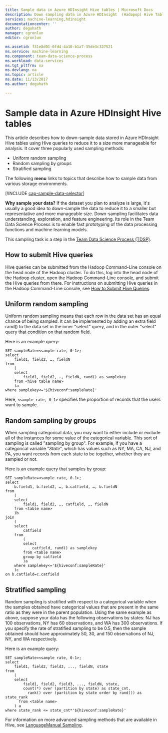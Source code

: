 ```yaml
---
title: Sample data in Azure HDInsight Hive tables | Microsoft Docs
description: Down sampling data in Azure HDInsight  (Hadopop) Hive Tables
services: machine-learning,hdinsight
documentationcenter: ''
author: deguhath
manager: cgronlun
editor: cgronlun

ms.assetid: f31e8d01-0fd4-4a10-b1a7-35de3c327521
ms.service: machine-learning
ms.component: team-data-science-process
ms.workload: data-services
ms.tgt_pltfrm: na
ms.devlang: na
ms.topic: article
ms.date: 11/13/2017
ms.author: deguhath

---
```

# Sample data in Azure HDInsight Hive tables
This article describes how to down-sample data stored in Azure HDInsight Hive tables using Hive queries to reduce it to a size more manageable for analysis. It cover three popularly used sampling methods:

* Uniform random sampling
* Random sampling by groups
* Stratified sampling

The following **menu** links to topics that describe how to sample data from various storage environments.

[!INCLUDE [cap-sample-data-selector](../../../includes/cap-sample-data-selector.md)]

**Why sample your data?**
If the dataset you plan to analyze is large, it's usually a good idea to down-sample the data to reduce it to a smaller but representative and more manageable size. Down-sampling facilitates data understanding, exploration, and feature engineering. Its role in the Team Data Science Process is to enable fast prototyping of the data processing functions and machine learning models.

This sampling task is a step in the [Team Data Science Process (TDSP)](https://azure.microsoft.com/documentation/learning-paths/cortana-analytics-process/).

## How to submit Hive queries
Hive queries can be submitted from the Hadoop Command-Line console on the head node of the Hadoop cluster. To do this, log into the head node of the Hadoop cluster, open the Hadoop Command-Line console, and submit the Hive queries from there. For instructions on submitting Hive queries in the Hadoop Command-Line console, see [How to Submit Hive Queries](move-hive-tables.md#submit).

## <a name="uniform"></a> Uniform random sampling
Uniform random sampling means that each row in the data set has an equal chance of being sampled. It can be implemented by adding an extra field rand() to the data set in the inner "select" query, and in the outer "select" query that condition on that random field.

Here is an example query:

    SET sampleRate=<sample rate, 0-1>;
    select
        field1, field2, …, fieldN
    from
        (
        select
            field1, field2, …, fieldN, rand() as samplekey
        from <hive table name>
        )a
    where samplekey<='${hiveconf:sampleRate}'

Here, `<sample rate, 0-1>` specifies the proportion of records that the users want to sample.

## <a name="group"></a> Random sampling by groups
When sampling categorical data, you may want to either include or exclude all of the instances for some value of the categorical variable. This sort of sampling is called "sampling by group". For example, if you have a categorical variable "*State*", which has values such as NY, MA, CA, NJ, and PA, you want records from each state to be together, whether they are sampled or not.

Here is an example query that samples by group:

    SET sampleRate=<sample rate, 0-1>;
    select
        b.field1, b.field2, …, b.catfield, …, b.fieldN
    from
        (
        select
            field1, field2, …, catfield, …, fieldN
        from <table name>
        )b
    join
        (
        select
            catfield
        from
            (
            select
                catfield, rand() as samplekey
            from <table name>
            group by catfield
            )a
        where samplekey<='${hiveconf:sampleRate}'
        )c
    on b.catfield=c.catfield

## <a name="stratified"></a>Stratified sampling
Random sampling is stratified with respect to a categorical variable when the samples obtained have categorical values that are present in the same ratio as they were in the parent population. Using the same example as above, suppose your data has the following observations by states: NJ has 100 observations, NY has 60 observations, and WA has 300 observations. If you specify the rate of stratified sampling to be 0.5, then the sample obtained should have approximately 50, 30, and 150 observations of NJ, NY, and WA respectively.

Here is an example query:

    SET sampleRate=<sample rate, 0-1>;
    select
        field1, field2, field3, ..., fieldN, state
    from
        (
        select
            field1, field2, field3, ..., fieldN, state,
            count(*) over (partition by state) as state_cnt,
              rank() over (partition by state order by rand()) as state_rank
          from <table name>
        ) a
    where state_rank <= state_cnt*'${hiveconf:sampleRate}'


For information on more advanced sampling methods that are available in Hive, see [LanguageManual Sampling](https://cwiki.apache.org/confluence/display/Hive/LanguageManual+Sampling).

